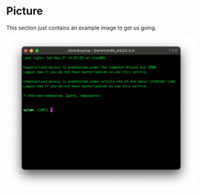 
# Picture

This section just contains an example image to get us going.

![](img/Terminal-Example.png)

